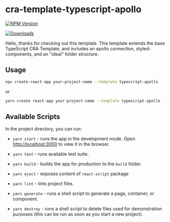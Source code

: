# cra-template-typescript-apollo

[![NPM Version](https://img.shields.io/npm/v/cra-template-typescript-apollo?color=red&style=flat-square)](https://img.shields.io/npm/v/cra-template-typescript-apollo?color=red&style=flat-square)

[![Downloads](https://img.shields.io/npm/dt/cra-template-typescript-apollo?color=green&style=flat-square)](https://img.shields.io/npm/dt/cra-template-typescript-apollo?color=green&style=flat-square)

Hello, thanks for checking out this template. This template extends the base TypeScript CRA Template, and includes an apollo connection, styled-components, and an "ideal" folder structure.

## Usage

```bash
npx create-react-app your-project-name --template typescript-apollo
```

or

```bash
yarn create react-app your-project-name --template typescript-apollo
```

## Available Scripts

In the project directory, you can run:

- `yarn start` - runs the app in the development mode. Open [http://localhost:3000](http://localhost:3000) to view it in the browser.

- `yarn test` - runs available test suite.

- `yarn build` - builds the app for production to the `build` folder.

- `yarn eject` - exposes content of `react-script` package

- `yarn lint` - lints project files.

- `yarn generate` - runs a shell script to generate a page, container, or component.
- `yarn destroy` - runs a shell script to delete files used for demonstration purposes (this can be run as soon as you start a new project). 


